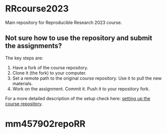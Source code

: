 # RRcourse2023
Main repository for Reproducible Research 2023 course.

## Not sure how to use the repository and submit the assignments? 
The key steps are:
1) Have a fork of the course repository.
2) Clone it (the fork) to your computer.
3) Set a remote path to the original course repository. Use it to pull the new materials.
4) Work on the assignment. Commit it. Push it to your repository fork.

For a more detailed description of the setup check here: [setting up the course repository](https://hackmd.io/@WHardy/git-setup).
# mm457902repoRR
